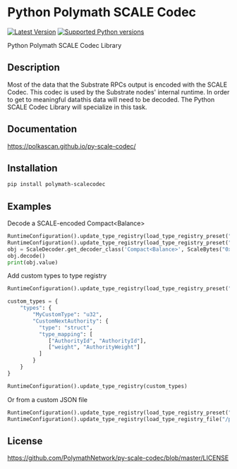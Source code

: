 # Python Polymath SCALE Codec

[![Latest Version](https://img.shields.io/pypi/v/polymath-scalecodec.svg)](https://pypi.org/project/polymath-scalecodec)
[![Supported Python versions](https://img.shields.io/pypi/pyversions/polymath-scalecodec.svg)](https://pypi.org/project/polymath-scalecodec/)

Python Polymath SCALE Codec Library

## Description

Most of the data that the Substrate RPCs output is encoded with the SCALE Codec. This codec is used by the Substrate nodes' internal runtime. In order to get to meaningful data this data will need to be decoded. The Python SCALE Codec Library will specialize in this task.

## Documentation

https://polkascan.github.io/py-scale-codec/

## Installation

```bash
pip install polymath-scalecodec
```

## Examples

Decode a SCALE-encoded Compact\<Balance\>

```python
RuntimeConfiguration().update_type_registry(load_type_registry_preset("default"))
RuntimeConfiguration().update_type_registry(load_type_registry_preset("kusama"))
obj = ScaleDecoder.get_decoder_class('Compact<Balance>', ScaleBytes("0x130080cd103d71bc22"))
obj.decode()
print(obj.value)
```

Add custom types to type registry

```python
RuntimeConfiguration().update_type_registry(load_type_registry_preset("default"))

custom_types = {
    "types": {
        "MyCustomType": "u32",
        "CustomNextAuthority": {
          "type": "struct",
          "type_mapping": [
             ["AuthorityId", "AuthorityId"],
             ["weight", "AuthorityWeight"]
          ]
        }
    }
}

RuntimeConfiguration().update_type_registry(custom_types)
```

Or from a custom JSON file

```python
RuntimeConfiguration().update_type_registry(load_type_registry_preset("default"))
RuntimeConfiguration().update_type_registry(load_type_registry_file("/path/to/type_registry.json"))
```

## License

https://github.com/PolymathNetwork/py-scale-codec/blob/master/LICENSE

